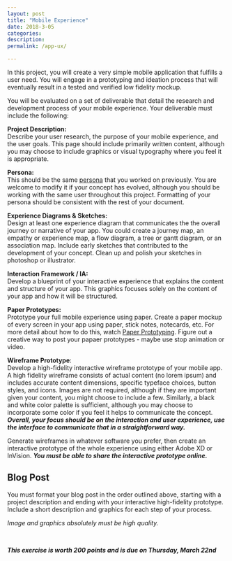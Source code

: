 ```yaml
---
layout: post
title: "Mobile Experience"
date: 2018-3-05
categories:
description:
permalink: /app-ux/

---
```

In this project, you will create a very simple mobile application that fulfills a user need. You will engage in a prototyping and ideation process that will eventually result in a tested and verified low fidelity mockup.  

You will be evaluated on a set of deliverable that detail the research and development process of your mobile experience. Your deliverable must include the following:

**Project Description:** <br>Describe your user research, the purpose of your mobile experience, and the user goals. This page should include primarily written content, although you may choose to include graphics or visual typography where you feel it is appropriate.

**Persona:** <br>This should be the same [persona](/ixd-s18/personas) that you worked on previously. You are welcome to modify it if your concept has evolved, although you should be working with the same user throughout this project. Formatting of your persona should be consistent with the rest of your document.

**Experience Diagrams & Sketches:**<br>Design at least one experience diagram that communicates the the overall journey or narrative of your app. You could create a journey map, an empathy or experience map, a flow diagram, a tree or gantt diagram, or an association map. Include early sketches that contributed to the development of your concept. Clean up and polish your sketches in photoshop or illustrator.

**Interaction Framework / IA:**<br> Develop a blueprint of your interactive experience that explains the content and structure of your app. This graphics focuses solely on the content of your app and how it will be structured.

**Paper Prototypes:**<br>Prototype your full mobile experience using paper. Create a paper mockup of every screen in your app using paper, stick notes, notecards, etc. For more detail about how to do this, watch [Paper Prototyping](https://www.lynda.com/User-Experience-tutorials/UX-Design-Techniques-Paper-Prototyping/534422-2.html). Figure out a creative way to post your papaer prototypes - maybe use stop animation or video.

**Wireframe Prototype**:<br>Develop a high-fidelity interactive wireframe prototype of your mobile app. A high fidelity wireframe consists of actual content (no lorem ipsum) and includes accurate content dimensions, specific typeface choices, button styles, and icons. Images are not required, although if they are important given your content, you might choose to include a few. Similarly, a black and white color palette is sufficient, although you may choose to incorporate some color if you feel it helps to communicate the concept. ***Overall, your focus should be on the interaction and user experience, use the interface to communicate that in a straightforward way.***

Generate wireframes in whatever software you prefer, then create an interactive prototype of the whole experience using either Adobe XD or InVision. ***You must be able to share the interactive prototype online.***

## Blog Post

You must format your blog post in the order outlined above, starting with a project description and ending with your interactive high-fidelity prototype. Include a short description and graphics for each step of your process.

*Image and graphics absolutely must be high quality.*

<br>

***This exercise is worth 200 points and is due on Thursday, March 22nd***
